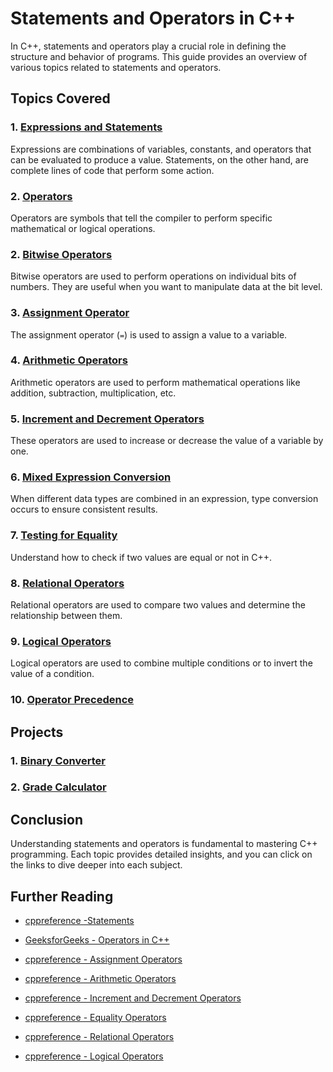 # Statements and Operators in C++

In C++, statements and operators play a crucial role in defining the structure and behavior of programs. This guide provides an overview of various topics related to statements and operators.

## Topics Covered

### 1. [Expressions and Statements](1.ExpressionsStatements/EXPRESSIONS.md)
Expressions are combinations of variables, constants, and operators that can be evaluated to produce a value. Statements, on the other hand, are complete lines of code that perform some action.

### 2. [Operators](2.Opertors/OPERTORS.md)
Operators are symbols that tell the compiler to perform specific mathematical or logical operations.

### 2. [Bitwise Operators](2.BitwiseOpertors/BITWISEOPERTORS.md)
Bitwise operators are used to perform operations on individual bits of numbers. They are useful when you want to manipulate data at the bit level.

### 3. [Assignment Operator](3.AssignmentOpertors/ASSIGNMENT.md)
The assignment operator (`=`) is used to assign a value to a variable.

### 4. [Arithmetic Operators](4.ArithmeticOpertors/ARITHMETIC.md)
Arithmetic operators are used to perform mathematical operations like addition, subtraction, multiplication, etc.

### 5. [Increment and Decrement Operators](5.IncreamentDecrementOpertors/INCREMENTDECREMENT.md)
These operators are used to increase or decrease the value of a variable by one.

### 6. [Mixed Expression Conversion](6.MixedExpressionConversion/MIXEDEXPCONVERSION.md)
When different data types are combined in an expression, type conversion occurs to ensure consistent results.

### 7. [Testing for Equality](7.TestingForEquality/TESTINGFOREQUALITY.md)
Understand how to check if two values are equal or not in C++.

### 8. [Relational Operators](8.RelationalOpertors/RELATIONALOPERTORS.md)
Relational operators are used to compare two values and determine the relationship between them.

### 9. [Logical Operators](9.LogicalOpertors/LOGICALOPERATOR.md)
Logical operators are used to combine multiple conditions or to invert the value of a condition.


### 10. [Operator Precedence](10.OpertorPrecedence/OPERTORPRECEDENCE.md)


## Projects 
### 1. [Binary Converter](./P_BinaryConverterCalculator/README.md)

### 2. [Grade Calculator](./P_GradeBookManager/README.md)

## Conclusion

Understanding statements and operators is fundamental to mastering C++ programming. Each topic provides detailed insights, and you can click on the links to dive deeper into each subject.

## Further Reading

-  [cppreference -Statements](https://en.cppreference.com/w/cpp/language/statements)

- [GeeksforGeeks - Operators in C++](https://www.geeksforgeeks.org/operators-c-c/)

- [cppreference - Assignment Operators](https://en.cppreference.com/w/cpp/language/operator_assignment)

- [cppreference - Arithmetic Operators](https://en.cppreference.com/w/cpp/language/operator_arithmetic)

- [cppreference - Increment and Decrement Operators](https://en.cppreference.com/w/cpp/language/operator_incdec)

- [cppreference -  Equality Operators](https://en.cppreference.com/w/cpp/language/operator_comparison)

- [cppreference -  Relational Operators](https://en.cppreference.com/w/cpp/language/operator_comparison)

- [cppreference -  Logical Operators](https://en.cppreference.com/w/cpp/language/operator_logical)



